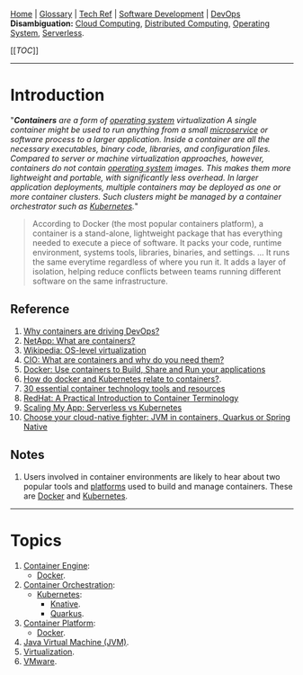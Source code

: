 [Home](/Slalom-LLC/Slalom-Consulting) | [Glossary](/Glossary) | [Tech Ref](/Tech-Ref) | [Software Development](/Tech-Ref/Software-Development) | [DevOps](/Tech-Ref/Software-Development/DevOps-\(Development-and-IT-Operations\)) 
**Disambiguation:** [Cloud Computing](/Tech-Ref/Software-Development/Cloud-Computing), [Distributed Computing](/Tech-Ref/Software-Development/Distributed-Computing), [Operating System](/Tech-Ref/OS-\(Operating-System\)), [Serverless](/Tech-Ref/Software-Development/Serverless-Computing).

[[_TOC_]]

---
# Introduction
"_***Containers*** are a form of [operating system](/Tech-Ref/OS-\(Operating-System\)) virtualization A single container might be used to run anything from a small [microservice](/Tech-Ref/Software-Development/Distributed-Computing/Microservices) or software process to a larger application. Inside a container are all the necessary executables, binary code, libraries, and configuration files. Compared to server or machine virtualization approaches, however, containers do not contain [operating system](/Tech-Ref/OS-\(Operating-System\)) images. This makes them more lightweight and portable, with significantly less overhead. In larger application deployments, multiple containers may be deployed as one or more container clusters. Such clusters might be managed by a container orchestrator such as [Kubernetes](/Tech-Ref/Virtualization/Containers-\(OS-Virtualization\)/Kubernetes)._"

> According to Docker (the most popular containers platform), a container is a stand-alone, lightweight package that has everything needed to execute a piece of software. It packs your code, runtime environment, systems tools, libraries, binaries, and settings. ... It runs the same everytime regardless of where you run it. It adds a layer of isolation, helping reduce conflicts between teams running different software on the same infrastructure.

## Reference
1. [Why containers are driving DevOps?](https://medium.com/@diegorbaquero/why-containers-are-driving-devops-ed1ec05d3c17)
1. [NetApp: What are containers?](https://www.netapp.com/devops-solutions/what-are-containers/)
1. [Wikipedia: OS-level virtualization](https://en.wikipedia.org/wiki/OS-level_virtualization)
1. [CIO: What are containers and why do you need them?](https://www.cio.com/article/2924995/what-are-containers-and-why-do-you-need-them.html)
1. [Docker: Use containers to Build, Share and Run your applications](https://www.docker.com/resources/what-container)
1. [How do docker and Kubernetes relate to containers?](https://www.netapp.com/devops-solutions/what-are-containers/#docker-kubernetes).
1. [30 essential container technology tools and resources](https://techbeacon.com/enterprise-it/30-essential-container-technology-tools-resources-0)
1. [RedHat: A Practical Introduction to Container Terminology](https://developers.redhat.com/blog/2018/02/22/container-terminology-practical-introduction)
1. [Scaling My App: Serverless vs Kubernetes](https://itnext.io/scaling-my-app-serverless-vs-kubernetes-cdb8adf446e1)
1. [Choose your cloud-native fighter: JVM in containers, Quarkus or Spring Native](https://bell-sw.com/announcements/2021/05/20/choose-your-cloud-native-fighter-jvm-in-containers-quarkus-or-spring-native/)

## Notes
1. Users involved in container environments are likely to hear about two popular tools and [platforms](/Tech-Ref/Virtualization/Containers-\(OS-Virtualization\)/Container-Platform) used to build and manage containers. These are [Docker](/Tech-Ref/Software-Development/DevOps-\(Development-and-IT-Operations\)/Docker) and [Kubernetes](/Tech-Ref/Virtualization/Containers-\(OS-Virtualization\)/Kubernetes).

---
# Topics
1. [Container Engine](/Tech-Ref/Virtualization/Containers-\(OS-Virtualization\)/Container-Engine):
   - [Docker](/Tech-Ref/Software-Development/DevOps-\(Development-and-IT-Operations\)/Docker).
1. [Container Orchestration](/Tech-Ref/Virtualization/Containers-\(OS-Virtualization\)/Container-Orchestration):
   - [Kubernetes](/Tech-Ref/Virtualization/Containers-\(OS-Virtualization\)/Kubernetes):
      - [Knative](/Tech-Ref/Virtualization/Containers-\(OS-Virtualization\)/Kubernetes/Knative).
      - [Quarkus](/Tech-Ref/Virtualization/Containers-\(OS-Virtualization\)/Kubernetes/Quarkus).
1. [Container Platform](/Tech-Ref/Virtualization/Containers-\(OS-Virtualization\)/Container-Platform):
   - [Docker](/Tech-Ref/Software-Development/DevOps-\(Development-and-IT-Operations\)/Docker).
1. [Java Virtual Machine (JVM)](/Tech-Ref/Software-Development/Java/JRE-\(Java-Runtime-Environment\)/JVM-\(Java-Virtual-Machine\)).
1. [Virtualization](/Tech-Ref/Virtualization).
1. [VMware](/Tech-Ref/VMware).
